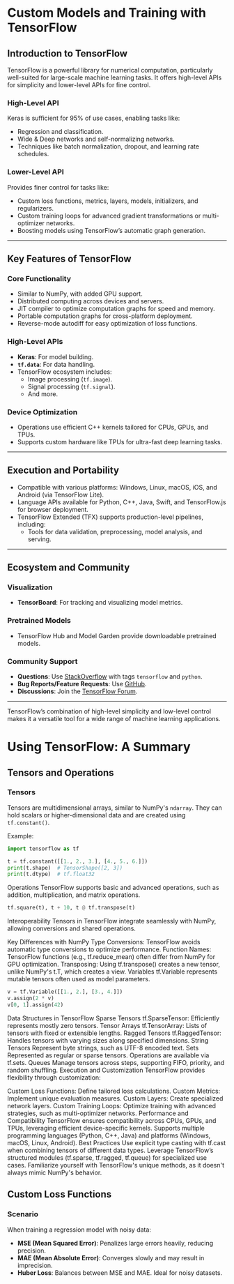 # Custom Models and Training with TensorFlow

## Introduction to TensorFlow
TensorFlow is a powerful library for numerical computation, particularly well-suited for large-scale machine learning tasks. It offers high-level APIs for simplicity and lower-level APIs for fine control.

### High-Level API
Keras is sufficient for 95% of use cases, enabling tasks like:
- Regression and classification.
- Wide & Deep networks and self-normalizing networks.
- Techniques like batch normalization, dropout, and learning rate schedules.

### Lower-Level API
Provides finer control for tasks like:
- Custom loss functions, metrics, layers, models, initializers, and regularizers.
- Custom training loops for advanced gradient transformations or multi-optimizer networks.
- Boosting models using TensorFlow’s automatic graph generation.

---

## Key Features of TensorFlow

### Core Functionality
- Similar to NumPy, with added GPU support.
- Distributed computing across devices and servers.
- JIT compiler to optimize computation graphs for speed and memory.
- Portable computation graphs for cross-platform deployment.
- Reverse-mode autodiff for easy optimization of loss functions.

### High-Level APIs
- **Keras**: For model building.
- **`tf.data`**: For data handling.
- TensorFlow ecosystem includes:
  - Image processing (`tf.image`).
  - Signal processing (`tf.signal`).
  - And more.

### Device Optimization
- Operations use efficient C++ kernels tailored for CPUs, GPUs, and TPUs.
- Supports custom hardware like TPUs for ultra-fast deep learning tasks.

---

## Execution and Portability
- Compatible with various platforms: Windows, Linux, macOS, iOS, and Android (via TensorFlow Lite).
- Language APIs available for Python, C++, Java, Swift, and TensorFlow.js for browser deployment.
- TensorFlow Extended (TFX) supports production-level pipelines, including:
  - Tools for data validation, preprocessing, model analysis, and serving.

---

## Ecosystem and Community

### Visualization
- **TensorBoard**: For tracking and visualizing model metrics.

### Pretrained Models
- TensorFlow Hub and Model Garden provide downloadable pretrained models.

### Community Support
- **Questions**: Use [StackOverflow](https://stackoverflow.com/) with tags `tensorflow` and `python`.
- **Bug Reports/Feature Requests**: Use [GitHub](https://github.com/).
- **Discussions**: Join the [TensorFlow Forum](https://discuss.tensorflow.org/).

---

TensorFlow’s combination of high-level simplicity and low-level control makes it a versatile tool for a wide range of machine learning applications.
# Using TensorFlow: A Summary

## Tensors and Operations

### Tensors
Tensors are multidimensional arrays, similar to NumPy's `ndarray`. They can hold scalars or higher-dimensional data and are created using `tf.constant()`.

Example:
```python
import tensorflow as tf

t = tf.constant([[1., 2., 3.], [4., 5., 6.]])
print(t.shape)  # TensorShape([2, 3])
print(t.dtype)  # tf.float32
```
Operations
TensorFlow supports basic and advanced operations, such as addition, multiplication, and matrix operations.
```python
tf.square(t), t + 10, t @ tf.transpose(t)
```
Interoperability
Tensors in TensorFlow integrate seamlessly with NumPy, allowing conversions and shared operations.

Key Differences with NumPy
Type Conversions: TensorFlow avoids automatic type conversions to optimize performance.
Function Names: TensorFlow functions (e.g., tf.reduce_mean) often differ from NumPy for GPU optimization.
Transposing: Using tf.transpose() creates a new tensor, unlike NumPy's t.T, which creates a view.
Variables
tf.Variable represents mutable tensors often used as model parameters.
```python
v = tf.Variable([[1., 2.], [3., 4.]])
v.assign(2 * v)
v[0, 1].assign(42)
```
Data Structures in TensorFlow
Sparse Tensors
tf.SparseTensor: Efficiently represents mostly zero tensors.
Tensor Arrays
tf.TensorArray: Lists of tensors with fixed or extensible lengths.
Ragged Tensors
tf.RaggedTensor: Handles tensors with varying sizes along specified dimensions.
String Tensors
Represent byte strings, such as UTF-8 encoded text.
Sets
Represented as regular or sparse tensors. Operations are available via tf.sets.
Queues
Manage tensors across steps, supporting FIFO, priority, and random shuffling.
Execution and Customization
TensorFlow provides flexibility through customization:

Custom Loss Functions: Define tailored loss calculations.
Custom Metrics: Implement unique evaluation measures.
Custom Layers: Create specialized network layers.
Custom Training Loops: Optimize training with advanced strategies, such as multi-optimizer networks.
Performance and Compatibility
TensorFlow ensures compatibility across CPUs, GPUs, and TPUs, leveraging efficient device-specific kernels.
Supports multiple programming languages (Python, C++, Java) and platforms (Windows, macOS, Linux, Android).
Best Practices
Use explicit type casting with tf.cast when combining tensors of different data types.
Leverage TensorFlow’s structured modules (tf.sparse, tf.ragged, tf.queue) for specialized use cases.
Familiarize yourself with TensorFlow's unique methods, as it doesn't always mimic NumPy's behavior.
## Custom Loss Functions

### Scenario
When training a regression model with noisy data:
- **MSE (Mean Squared Error)**: Penalizes large errors heavily, reducing precision.
- **MAE (Mean Absolute Error)**: Converges slowly and may result in imprecision.
- **Huber Loss**: Balances between MSE and MAE. Ideal for noisy datasets.





